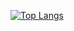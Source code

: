 [![Top Langs](https://github-readme-stats.vercel.app/api/top-langs/?username=CalciumArgon&layout=compact)](https://github.com/CalciumArgon/github-readme-stats)

